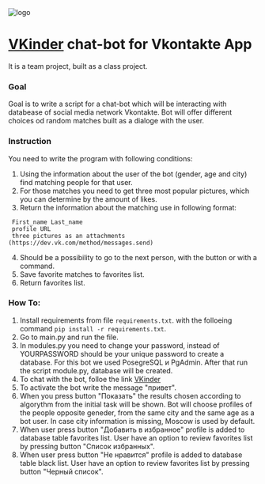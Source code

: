 <img  src="https://cdn.glitch.global/5045ed4d-89cd-4f64-80ba-25a2c76b94b7/bot.png?v=1651674003202"  alt="logo">

# [VKinder](https://vk.com/public213024441 "Сообщество VKinder") chat-bot for Vkontakte App

It is a team project, built as a class project.

### Goal

Goal is to write a script for a chat-bot which will be interacting with databease of social media network Vkontakte. 
Bot will offer different choices od random matches built as a dialoge with the user.

### Instruction

You need to write the program with following conditions:
1. Using the information about the user of the bot (gender, age and city) find matching people for that user.
2. For those matches you need to get three most popular pictures, which you can determine by the amount of likes.
3. Return the information about the matching use in following format:

```
 First_name Last_name
 profile URL
 three pictures as an attachments (https://dev.vk.com/method/messages.send)
```

4. Should be a possibility to go to the next person, with the button or with a command.
5. Save favorite matches to favorites list.
6. Return favorites list.

 ### How To:

1. Install requirements from file `requirements.txt`. with the folloeing command `pip install -r requirements.txt`.
2. Go to main.py and run the file.
3. In modules.py you need to change your password, instead of YOURPASSWORD should be your unique password to create a database. 
For this bot we used PosеgreSQL и PgAdmin. After that run the script module.py, database will be created.
5. To chat with the bot, folloe the link [VKinder](https://vk.com/im?media=&sel=-213024441&v=)
6. To activate the bot write the message "привет".
7. When you press button "Показать" the results chosen according to algorythm from the initial task will be shown. Bot will choose profiles of the people opposite geneder, from the same city and the same age as a bot user. In case city information is missing, Moscow is used by default.
7. When user press button "Добавить в избранное" profile is added to database table favorites list. User have an option to review favorites list by pressing button "Список избранных".
8.  When user press button "Не нравится" profile is added to database table black list. User have an option to review favorites list by pressing button "Черный список".

